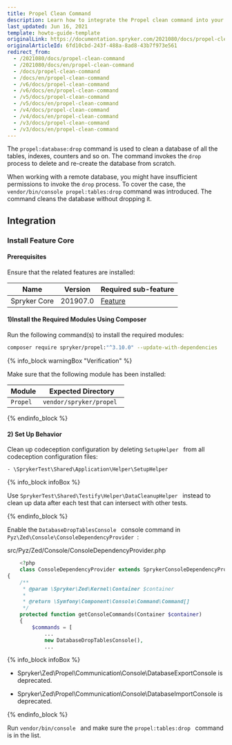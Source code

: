 ```yaml
---
title: Propel Clean Command
description: Learn how to integrate the Propel clean command into your project.
last_updated: Jun 16, 2021
template: howto-guide-template
originalLink: https://documentation.spryker.com/2021080/docs/propel-clean-command
originalArticleId: 6fd10cbd-243f-488a-8ad8-43b7f973e561
redirect_from:
  - /2021080/docs/propel-clean-command
  - /2021080/docs/en/propel-clean-command
  - /docs/propel-clean-command
  - /docs/en/propel-clean-command
  - /v6/docs/propel-clean-command
  - /v6/docs/en/propel-clean-command
  - /v5/docs/propel-clean-command
  - /v5/docs/en/propel-clean-command
  - /v4/docs/propel-clean-command
  - /v4/docs/en/propel-clean-command
  - /v3/docs/propel-clean-command
  - /v3/docs/en/propel-clean-command
---
```


The `propel:database:drop` command is used to clean a database of all the tables, indexes, counters and so on. The command invokes the `drop` process to delete and re-create the database from scratch.

When working with a remote database, you might have insufficient permissions to invoke the `drop` process. To cover the case, the `vendor/bin/console propel:tables:drop` command was introduced. The command cleans the database without dropping it.

## Integration

### Install Feature Core

#### Prerequisites

Ensure that the related features are installed:

| Name | Version | Required sub-feature |
| --- | --- | --- |
| Spryker Core | 201907.0 | [Feature](/docs/scos/dev/feature-integration-guides/{{site.version}}/spryker-core-feature-integration.html) |

#### 1)Install the Required Modules Using Composer

Run the following command(s) to install the required modules:

```bash
composer require spryker/propel:"^3.10.0" --update-with-dependencies
```

{% info_block warningBox "Verification" %}

Make sure that the following module has been installed:

| Module | Expected Directory |
| --- | --- |
|  `Propel ` |  `vendor/spryker/propel ` |

{% endinfo_block %}

#### 2) Set Up Behavior

Clean up codeception configuration by deleting  `SetupHelper ` from all codeception configuration files:

```shell
- \SprykerTest\Shared\Application\Helper\SetupHelper
```

{% info_block infoBox %}

Use  `SprykerTest\Shared\Testify\Helper\DataCleanupHelper ` instead to clean up data after each test that can intersect with other tests.

{% endinfo_block %}

Enable the  `DatabaseDropTablesConsole ` console command in  `Pyz\Zed\Console\ConsoleDependencyProvider `:

src/Pyz/Zed/Console/ConsoleDependencyProvider.php

```php
    <?php
    class ConsoleDependencyProvider extends SprykerConsoleDependencyProvider
{
    /**
     * @param \Spryker\Zed\Kernel\Container $container
     *
     * @return \Symfony\Component\Console\Command\Command[]
     */
    protected function getConsoleCommands(Container $container)
    {
        $commands = [
            ...
            new DatabaseDropTablesConsole(),
            ...
```

{% info_block infoBox %}

* Spryker\Zed\Propel\Communication\Console\DatabaseExportConsole is deprecated.

* Spryker\Zed\Propel\Communication\Console\DatabaseImportConsole is deprecated.

{% endinfo_block %}

Run  `vendor/bin/console ` and make sure the  `propel:tables:drop ` command is in the list.
